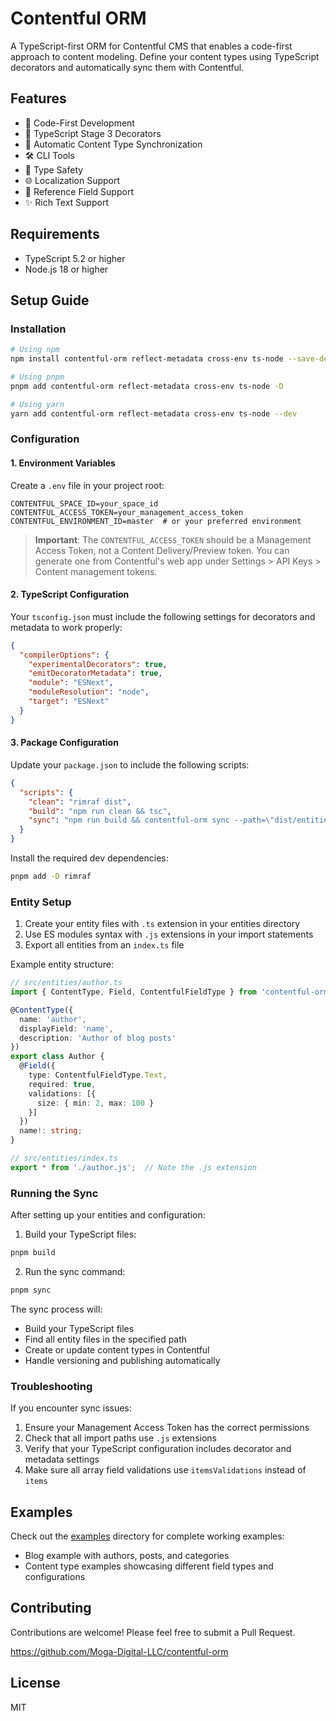 # Contentful ORM

A TypeScript-first ORM for Contentful CMS that enables a code-first approach to content modeling. Define your content types using TypeScript decorators and automatically sync them with Contentful.

## Features

- 🎯 Code-First Development
- 📝 TypeScript Stage 3 Decorators
- 🔄 Automatic Content Type Synchronization
- 🛠️ CLI Tools
- 💪 Type Safety
- 🌐 Localization Support
- 🔗 Reference Field Support
- ✨ Rich Text Support

## Requirements

- TypeScript 5.2 or higher
- Node.js 18 or higher

## Setup Guide

### Installation

```bash
# Using npm
npm install contentful-orm reflect-metadata cross-env ts-node --save-dev

# Using pnpm
pnpm add contentful-orm reflect-metadata cross-env ts-node -D

# Using yarn
yarn add contentful-orm reflect-metadata cross-env ts-node --dev
```

### Configuration

#### 1. Environment Variables

Create a `.env` file in your project root:

```env
CONTENTFUL_SPACE_ID=your_space_id
CONTENTFUL_ACCESS_TOKEN=your_management_access_token
CONTENTFUL_ENVIRONMENT_ID=master  # or your preferred environment
```

> **Important**: The `CONTENTFUL_ACCESS_TOKEN` should be a Management Access Token, not a Content Delivery/Preview token. You can generate one from Contentful's web app under Settings > API Keys > Content management tokens.

#### 2. TypeScript Configuration

Your `tsconfig.json` must include the following settings for decorators and metadata to work properly:

```json
{
  "compilerOptions": {
    "experimentalDecorators": true,
    "emitDecoratorMetadata": true,
    "module": "ESNext",
    "moduleResolution": "node",
    "target": "ESNext"
  }
}
```

#### 3. Package Configuration

Update your `package.json` to include the following scripts:

```json
{
  "scripts": {
    "clean": "rimraf dist",
    "build": "npm run clean && tsc",
    "sync": "npm run build && contentful-orm sync --path=\"dist/entities/**/*.js\""
  }
}
```

Install the required dev dependencies:

```bash
pnpm add -D rimraf
```

### Entity Setup

1. Create your entity files with `.ts` extension in your entities directory
2. Use ES modules syntax with `.js` extensions in your import statements
3. Export all entities from an `index.ts` file

Example entity structure:
```typescript
// src/entities/author.ts
import { ContentType, Field, ContentfulFieldType } from 'contentful-orm';

@ContentType({
  name: 'author',
  displayField: 'name',
  description: 'Author of blog posts'
})
export class Author {
  @Field({
    type: ContentfulFieldType.Text,
    required: true,
    validations: [{
      size: { min: 2, max: 100 }
    }]
  })
  name!: string;
}

// src/entities/index.ts
export * from './author.js';  // Note the .js extension
```

### Running the Sync

After setting up your entities and configuration:

1. Build your TypeScript files:
```bash
pnpm build
```

2. Run the sync command:
```bash
pnpm sync
```

The sync process will:
- Build your TypeScript files
- Find all entity files in the specified path
- Create or update content types in Contentful
- Handle versioning and publishing automatically

### Troubleshooting

If you encounter sync issues:
1. Ensure your Management Access Token has the correct permissions
2. Check that all import paths use `.js` extensions
3. Verify that your TypeScript configuration includes decorator and metadata settings
4. Make sure all array field validations use `itemsValidations` instead of `items`

## Examples

Check out the [examples](./examples) directory for complete working examples:
- Blog example with authors, posts, and categories
- Content type examples showcasing different field types and configurations

## Contributing

Contributions are welcome! Please feel free to submit a Pull Request.

https://github.com/Moga-Digital-LLC/contentful-orm

## License

MIT
